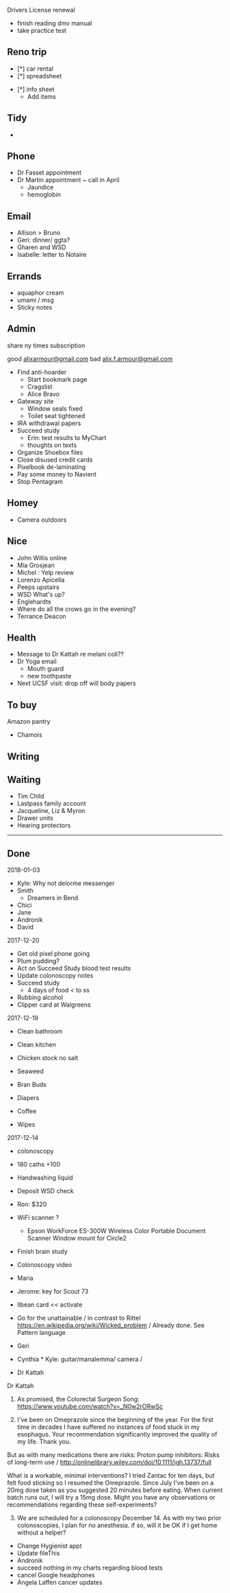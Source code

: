 
Drivers License renewal
* finish reading dmv manual
* take practice test

## Reno trip

- [*] car rental
- [*] spreadsheet
* [*] info sheet
	* Add items

## Tidy

*

## Phone


* Dr Fasset appointment
* Dr Martin appointment ~ call in April
	* Jaundice
	* hemoglobin


## Email


* Allison > Bruno
* Geri: dinner/ ggta?
* Gharen and WSD
* Isabelle: letter to Notaire


## Errands

* aquaphor cream
* umami / msg
* Sticky notes


## Admin

share ny times subscription

good
alixarmour@gmail.com
bad
alix.f.armour@gmail.com

* Find anti-hoarder
	* Start bookmark page
	* Cragslist
	* Alice Bravo
* Gateway site
	* Window seals fixed
	* Toilet seat tightened
* IRA withdrawal papers
* Succeed study
	* Erin: test results to MyChart
	* thoughts on texts
* Organize Shoebox files
* Close disused credit cards
* Pixelbook de-laminating
* Pay some money to Navient
* Stop Pentagram


## Homey

* Camera outdoors



## Nice


* John Willis online
* Mia Grosjean
* Michel : Yelp review
* Lorenzo Apicella
* Peeps upstairs
* WSD What's up?
* Englehardts
* Where do all the crows go in the evening?
* Terrance Deacon



## Health

* Message to Dr Kattah re melani coli??
* Dr Yoga email
	* Mouth guard
	* new toothpaste
* Next UCSF visit: drop off will body papers

## To buy

Amazon pantry
* Chamois

## Writing


## Waiting

* Tim Child
* Lastpass family account
* Jacqueline, Liz & Myron
* Drawer units
* Hearing protectors


***


## Done

2018-01-03
* Kyle: Why not delorme messenger
* Smith
	* Dreamers in Bend
* Chici
* Jane
* Andronik
* David

2017-12-20
* Get old pixel phone going
* Plum pudding?
* Act on Succeed Study blood test results
* Update colonoscopy notes
* Succeed study
	* 4 days of food < to ss
* Rubbing alcohol
* Clipper card at Walgreens


2017-12-19
* Clean bathroom
* Clean kitchen

* Chicken stock no salt
* Seaweed
* Bran Buds
* Diapers
* Coffee
* Wipes

2017-12-14
* colonoscopy
* 180 caths +100
* Handwashing liquid
* Deposit WSD check
* Ron: $320
* WiFi scanner ?
	* Epson WorkForce ES-300W Wireless Color Portable Document Scanner
Window mount for Circle2


* Finish brain study
* Colonoscopy video
* Maria
* Jerome: key for Scout 73
* llbean card << activate
* Go for the unattainable / in contrast to Rittel https://en.wikipedia.org/wiki/Wicked_problem / Already done. See Pattern language
* Geri
* Cynthia * Kyle: guitar/manalemma/ camera /

* Dr Kattah

Dr Kattah

1. As promised, the Colorectal Surgeon Song: https://www.youtube.com/watch?v=_N0w2rORwSc

2. I've been on Omeprazole since the beginning of the year.  For the first time in decades I have suffered no instances of food stuck in my esophagus. Your recommendation significantly improved the quality of my life. Thank you.

But as with many medications there are risks:
Proton pump inhibitors: Risks of long-term use / http://onlinelibrary.wiley.com/doi/10.1111/jgh.13737/full

What is a workable, minimal interventions?  I tried Zantac for ten days, but felt food sticking so I resumed the Omeprazole. Since July I've been on a 20mg dose taken as you suggested 20 minutes before eating. When current batch runs out, I will try a 15mg dose. Might you have any observations or recommendations regarding these self-experiments?

3. We are scheduled for a colonoscopy December 14. As with my two prior colonoscopies, I plan for no anesthesia. if so, will it be OK if I get home without a helper?


* Change Hygienist appt
* Update fileThis
* Andronik
* succeed nothing in my charts regarding blood tests
* cancel Google headphones
* Angela Laffen cancer updates